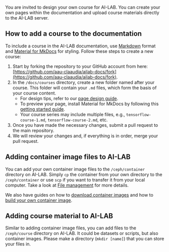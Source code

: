 You are invited to design your own course for AI-LAB. You can create your own pages within the documentation and upload course materials directly to the AI-LAB server.

## How to add a course to the documentation
To include a course in the AI-LAB documentation, use [Markdown](https://en.wikipedia.org/wiki/Markdown) format and [Material for MkDocs](https://squidfunk.github.io/mkdocs-material/) for styling. Follow these steps to create a new course:

1. Start by forking the repository to your GitHub account from here: [https://github.com/aau-claaudia/ailab-docs/fork](https://github.com/aau-claaudia/ailab-docs/fork).
2. In the `/docs/courses` directory, create a new folder named after your course. This folder will contain your `.md` files, which form the basis of your course content.
      * For design tips, refer to our [page design guide](/additional-guides/for-lecturers/page-design-guide).
      * To preview your page, install Material for MkDocs by following this [getting started guide](https://squidfunk.github.io/mkdocs-material/getting-started/).
      * Your course series may include multiple files, e.g., `tensorflow-course-1.md`, `tensorflow-course-2.md`, etc.
3. Once you have made the necessary changes, submit a pull request to the main repository.
4. We will review your changes and, if everything is in order, merge your pull request.

## Adding container image files to AI-LAB
You can add your own container image files to the `/ceph/container` directory on AI-LAB. Simply `cp` the container from your own directory to the `/ceph/container` or use `scp` if you want to transfer it from your local computer. Take a look at [File management](/getting-started/file-management) for more details. 

We also have guides on how to [download container images](/additional-guides/download-images-from-ngc) and how to [build your own container image](/additional-guides/building-your-own-container-image).


## Adding course material to AI-LAB
Similar to adding container image files, you can add files to the `/ceph/course` directory on AI-LAB. It could be datasets or scripts, but also container images. Please make a directory (`mkdir [name]`) that you can store your files in.